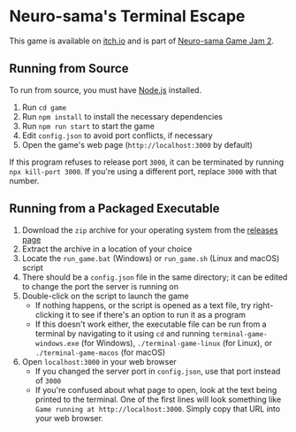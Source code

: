 # Neuro-sama's Terminal Escape

This game is available on [itch.io](https://enterprisescratchdev.itch.io/terminal-escape) and is part of [Neuro-sama Game Jam 2](https://itch.io/jam/neuro).

## Running from Source

To run from source, you must have [Node.js](https://nodejs.org/en/download) installed.

1. Run `cd game`
2. Run `npm install` to install the necessary dependencies
3. Run `npm run start` to start the game
4. Edit `config.json` to avoid port conflicts, if necessary
5. Open the game's web page (`http://localhost:3000` by default)

If this program refuses to release port `3000`, it can be terminated by running `npx kill-port 3000`.
If you're using a different port, replace `3000` with that number.

## Running from a Packaged Executable

1. Download the `zip` archive for your operating system from the [releases page](https://github.com/EnterpriseScratchDev/neuro-game-jam/releases)
2. Extract the archive in a location of your choice
3. Locate the `run_game.bat` (Windows) or `run_game.sh` (Linux and macOS) script
4. There should be a `config.json` file in the same directory; it can be edited to change the port the server is running on
5. Double-click on the script to launch the game
   - If nothing happens, or the script is opened as a text file, try right-clicking it to see if there's an option to run it as a program
   - If this doesn't work either, the executable file can be run from a terminal by navigating to it using `cd` and running `terminal-game-windows.exe` (for Windows), `./terminal-game-linux` (for Linux), or `./terminal-game-macos` (for macOS)
6. Open `localhost:3000` in your web browser
   - If you changed the server port in `config.json`, use that port instead of `3000`
   - If you're confused about what page to open, look at the text being printed to the terminal. One of the first lines will look something like `Game running at http://localhost:3000`. Simply copy that URL into your web browser.

